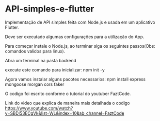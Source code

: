 # API-simples-e-flutter
Implementação de API simples feita com Node.js e usada em um aplicativo Flutter.  

Deve ser executado algumas configurações para a utilização do App.

Para começar instale o Node.js, ao terminar siga os seguintes passos(Obs: comandos validos para linux).

Abra um terminal na pasta backend

execute este comando para inicializar: 
npm init -y

Agora vamos instalar alguns pacotes necessarios: 
npm install express mongoose morgan cors faker 



O codigo foi escrito conforme o tutorial do youtuber FaztCode.

Link do video que explica de maneira mais detalhada o codigo https://www.youtube.com/watch?v=SBDI53ECgVk&list=WL&index=10&ab_channel=FaztCode
